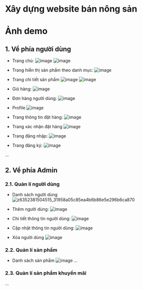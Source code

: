 # Xây dựng website bán nông sản

# Ảnh demo
## 1. Về phía người dùng
- Trang chủ:
  ![image](https://github.com/user-attachments/assets/16c70fff-7388-41f2-8d08-84d9d3b4c996)
  ![image](https://github.com/user-attachments/assets/679c89a4-adf2-4567-93f9-92d60df084ba)

- Trang hiển thị sản phẩm theo danh mục:
  ![image](https://github.com/user-attachments/assets/b6abc41b-223a-4cbf-98ab-fe8432a314cf)

- Trang chi tiết sản phẩm
  ![image](https://github.com/user-attachments/assets/ae6e87f8-2cf1-4848-a89d-1a86d94dda55)
  ![image](https://github.com/user-attachments/assets/049bf9de-f458-4bf4-a1b5-b20b708bef7c)

- Giỏ hàng:
  ![image](https://github.com/user-attachments/assets/43141160-6b7e-4549-bfdb-31e29dea47b2)

- Đơn hàng người dùng:
  ![image](https://github.com/user-attachments/assets/4f59659f-5a76-4a79-82d5-fefaf741f425)

- Profile
  ![image](https://github.com/user-attachments/assets/1751d583-f018-4c8f-ad80-5f4dc97c4a24)

- Trang thông tin đặt hàng:
  ![image](https://github.com/user-attachments/assets/d9d616d5-9bb8-4301-ad8c-252da8caf03e)

- Trang xác nhận đặt hàng
  ![image](https://github.com/user-attachments/assets/61e43111-3f7a-4d7c-8c45-317c36c3a8a5)

- Trang đăng nhập:
  ![image](https://github.com/user-attachments/assets/6f06082f-0a20-49d1-8295-91c52f3fda4c)

- Trang đăng ký:
  ![image](https://github.com/user-attachments/assets/556d688d-4be2-44a7-bd3c-9de540091508)

...

## 2. Về phía Admin
### 2.1. Quản lí người dùng
- Danh sách người dùng
  ![z6352381504515_31958a05c85ea4b6b86e5e296b6ca870](https://github.com/user-attachments/assets/912dae8d-e013-4ef1-876f-bb770ae0f86c)
  
- Thêm người dùng:
  ![image](https://github.com/user-attachments/assets/81feae11-3840-4a0d-96b4-633f764e65ad)

- Chi tiết thông tin người dùng:
  ![image](https://github.com/user-attachments/assets/2c661a5c-87bc-4bd7-be63-ce969e66775e)

- Cập nhật thông tin người dùng:
  ![image](https://github.com/user-attachments/assets/1e1fb317-157c-49bf-b36f-2c234271aa6f)

- Xóa người dùng
  ![image](https://github.com/user-attachments/assets/f97d230f-9880-43bb-a1f2-8dc1f083074e)
  
### 2.2. Quản lí sản phẩm
- Danh sách sản phẩm
  ![image](https://github.com/user-attachments/assets/35a657e0-d803-4ae0-a33b-c698cfb98b4a)
...

### 2.3. Quản lí sản phẩm khuyến mãi


...

